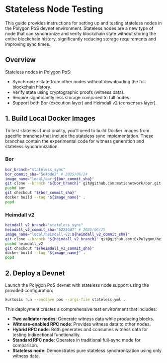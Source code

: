 # Stateless Node Testing

This guide provides instructions for setting up and testing stateless nodes in the Polygon PoS devnet environment. Stateless nodes are a new type of node that can synchronize and verify blockchain state without storing the entire blockchain history, significantly reducing storage requirements and improving sync times.

## Overview

Stateless nodes in Polygon PoS:

- Synchronize state from other nodes without downloading the full blockchain history.
- Verify state using cryptographic proofs (witness data).
- Require significantly less storage compared to full nodes.
- Support both Bor (execution layer) and Heimdall v2 (consensus layer).

## 1. Build Local Docker Images

To test stateless functionality, you'll need to build Docker images from specific branches that include the stateless sync implementation. These branches contain the experimental code for witness generation and stateless synchronization.

### Bor

```bash
bor_branch="stateless_sync"
bor_commit_sha="5e4bde2" # 2025/06/24
image_name="local/bor:${bor_commit_sha}"
git clone --branch "${bor_branch}" git@github.com:maticnetwork/bor.git
pushd bor
git checkout "${bor_commit_sha}"
docker build --tag "${image_name}" .
popd
```

### Heimdall v2

```bash
heimdall_v2_branch="stateless_sync"
heimdall_v2_commit_sha="52224d7" # 2025/06/25
image_name="local/heimdall-v2:${heimdall_v2_commit_sha}"
git clone --branch "${heimdall_v2_branch}" git@github.com:0xPolygon/heimdall-v2.git
pushd heimdall_v2
git checkout "${heimdall_v2_commit_sha}"
docker build --tag "${image_name}" .
popd
```

## 2. Deploy a Devnet

Launch the Polygon PoS devnet with stateless node support using the provided configuration:

```bash
kurtosis run --enclave pos --args-file stateless.yml .
```

This deployment creates a comprehensive test environment that includes:

- **Two validator nodes**: Generate witness data while producing blocks.
- **Witness-enabled RPC node**: Provides witness data to other nodes.
- **Hybrid RPC node**: Both generates and consumes witness data for testing bidirectional functionality.
- **Standard RPC node**: Operates in traditional full-sync mode for comparison.
- **Stateless node**: Demonstrates pure stateless synchronization using only witness data.
